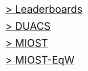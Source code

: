 <br>  

<br> 

<br> 
 
[<font size="6"> > Leaderboards</font>](eval_glob_leaderboards.md)  
 
[<font size="6"> > DUACS</font>](eval_glob_duacs.md)  
 
[<font size="6"> > MIOST</font>](eval_glob_miost.md)  

[<font size="6"> > MIOST-EqW</font>](eval_glob_miosteqw.md) 